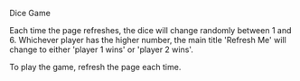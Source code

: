 Dice Game

Each time the page refreshes, the dice will change randomly between 1 and 6. Whichever player has the higher number, the main title 'Refresh Me' will change to either 'player 1 wins' or 'player 2 wins'.

To play the game, refresh the page each time.
